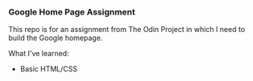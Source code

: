 ### Google Home Page Assignment

This repo is for an assignment from The Odin Project in which I need to build the Google homepage.

What I've learned:
- Basic HTML/CSS
